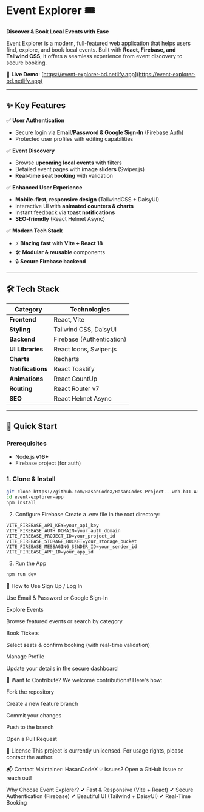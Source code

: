 # Event Explorer 🎟️  

**Discover & Book Local Events with Ease**  

Event Explorer is a modern, full-featured web application that helps users find, explore, and book local events. Built with **React, Firebase, and Tailwind CSS**, it offers a seamless experience from event discovery to secure booking.  

🔗 **Live Demo**: [https://event-explorer-bd.netlify.app](https://event-explorer-bd.netlify.app)  

---

## ✨ Key Features  

✅ **User Authentication**  
- Secure login via **Email/Password & Google Sign-In** (Firebase Auth)  
- Protected user profiles with editing capabilities  

✅ **Event Discovery**  
- Browse **upcoming local events** with filters  
- Detailed event pages with **image sliders** (Swiper.js)  
- **Real-time seat booking** with validation  

✅ **Enhanced User Experience**  
- **Mobile-first, responsive design** (TailwindCSS + DaisyUI)  
- Interactive UI with **animated counters & charts**  
- Instant feedback via **toast notifications**  
- **SEO-friendly** (React Helmet Async)  

✅ **Modern Tech Stack**  
- ⚡ **Blazing fast** with **Vite + React 18**  
- 🛠 **Modular & reusable** components  
- 🔒 **Secure Firebase backend**  

---

## 🛠 Tech Stack  

| **Category**       | **Technologies**                     |
|--------------------|-------------------------------------|
| **Frontend**       | React, Vite                         |
| **Styling**        | Tailwind CSS, DaisyUI               |
| **Backend**        | Firebase (Authentication)           |
| **UI Libraries**   | React Icons, Swiper.js              |
| **Charts**         | Recharts                            |
| **Notifications**  | React Toastify                      |
| **Animations**     | React CountUp                       |
| **Routing**        | React Router v7                     |
| **SEO**            | React Helmet Async                  |

---

## 🚀 Quick Start  

### Prerequisites  
- Node.js **v16+**  
- Firebase project (for auth)  

### 1. Clone & Install  
```bash
git clone https://github.com/HasanCodeX/HasanCodeX-Project---web-b11-A9-Event-Explorer.git
cd event-explorer-app
npm install
```
2. Configure Firebase
Create a .env file in the root directory:


```
VITE_FIREBASE_API_KEY=your_api_key
VITE_FIREBASE_AUTH_DOMAIN=your_auth_domain
VITE_FIREBASE_PROJECT_ID=your_project_id
VITE_FIREBASE_STORAGE_BUCKET=your_storage_bucket
VITE_FIREBASE_MESSAGING_SENDER_ID=your_sender_id
VITE_FIREBASE_APP_ID=your_app_id

```
3. Run the App
```bash
npm run dev
```
📖 How to Use
Sign Up / Log In

Use Email & Password or Google Sign-In

Explore Events

Browse featured events or search by category

Book Tickets

Select seats & confirm booking (with real-time validation)

Manage Profile

Update your details in the secure dashboard

🤝 Want to Contribute?
We welcome contributions! Here's how:

Fork the repository

Create a new feature branch

Commit your changes

Push to the branch

Open a Pull Request

📜 License
This project is currently unlicensed. For usage rights, please contact the author.

📬 Contact
Maintainer: HasanCodeX
💡 Issues? Open a GitHub issue or reach out!

Why Choose Event Explorer?
✔ Fast & Responsive (Vite + React)
✔ Secure Authentication (Firebase)
✔ Beautiful UI (Tailwind + DaisyUI)
✔ Real-Time Booking
